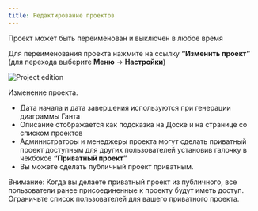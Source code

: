 ```yaml
---
title: Редактирование проектов
---
```


Проект может быть переименован и выключен в любое время

Для переименования проекта нажмите на ссылку **“Изменить проект”** (для перехода выберите **Меню** -\> **Настройки**)


![Project edition](/images/v1/project-edition.png)

Изменение проекта.

-   Дата начала и дата завершения используются при генерации диаграммы Ганта
-   Описание отображается как подсказка на Доске и на странице со списком проектов
-   Администраторы и менеджеры проекта могут сделать приватный проект доступным для других пользователей установив галочку в чекбоксе **“Приватный проект”**
-   Вы можете сделать публичный проект приватным.

Внимание: Когда вы делаете приватный проект из публичного, все пользователи ранее присоединенные к проекту будут иметь доступ. Ограничьте список пользователей для вашего приватного проекта.
